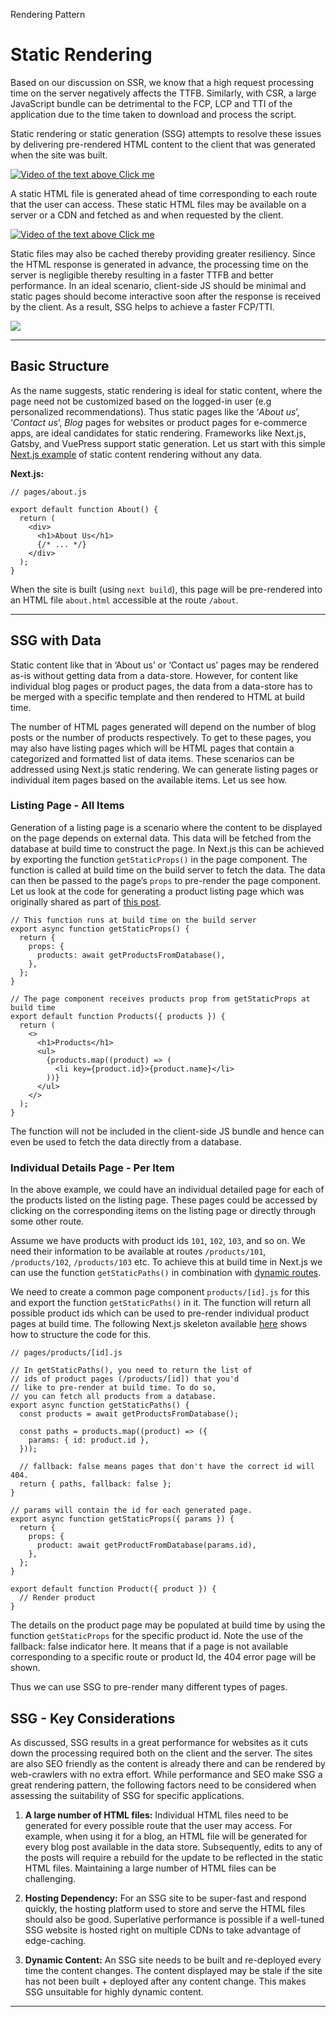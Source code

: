 Rendering Pattern

# Static Rendering

Based on our discussion on SSR, we know that a high request processing time on the server negatively affects the TTFB. Similarly, with CSR, a large JavaScript bundle can be detrimental to the FCP, LCP and TTI of the application due to the time taken to download and process the script.

Static rendering or static generation (SSG) attempts to resolve these issues by delivering pre-rendered HTML content to the client that was generated when the site was built.

[![Video of the text above Click me](https://res.cloudinary.com/ddxwdqwkr/video/upload/f_auto/v1617429548/patterns.dev/static-generation-1.jpg)](https://res.cloudinary.com/ddxwdqwkr/video/upload/f_auto/v1617429548/patterns.dev/static-generation-1.mp4)

A static HTML file is generated ahead of time corresponding to each route that the user can access. These static HTML files may be available on a server or a CDN and fetched as and when requested by the client.

[![Video of the text above Click me](https://res.cloudinary.com/ddxwdqwkr/video/upload/f_auto/v1617496085/patterns.dev/static-generation-2.jpg)](https://res.cloudinary.com/ddxwdqwkr/video/upload/f_auto/v1617496085/patterns.dev/static-generation-2.mp4)

Static files may also be cached thereby providing greater resiliency. Since the HTML response is generated in advance, the processing time on the server is negligible thereby resulting in a faster TTFB and better performance. In an ideal scenario, client-side JS should be minimal and static pages should become interactive soon after the response is received by the client. As a result, SSG helps to achieve a faster FCP/TTI.

![](https://res.cloudinary.com/ddxwdqwkr/image/upload/f_auto/v1617497570/patterns.dev/Screen_Shot_2021-04-03_at_5.52.41_PM.png)

- - -

## Basic Structure

As the name suggests, static rendering is ideal for static content, where the page need not be customized based on the logged-in user (e.g personalized recommendations). Thus static pages like the ‘_About us_’, ‘_Contact us_‘, _Blog_ pages for websites or product pages for e-commerce apps, are ideal candidates for static rendering. Frameworks like Next.js, Gatsby, and VuePress support static generation. Let us start with this simple [Next.js example](https://vercel.com/blog/nextjs-server-side-rendering-vs-static-generation#about-us-page-static-generation-without-data) of static content rendering without any data.

**Next.js:**

```
// pages/about.js

export default function About() {
  return (
    <div>
      <h1>About Us</h1>
      {/* ... */}
    </div>
  );
}
```

When the site is built (using `next build`), this page will be pre-rendered into an HTML file `about.html` accessible at the route `/about`.

- - -

## SSG with Data

Static content like that in ‘About us’ or ‘Contact us’ pages may be rendered as-is without getting data from a data-store. However, for content like individual blog pages or product pages, the data from a data-store has to be merged with a specific template and then rendered to HTML at build time.

The number of HTML pages generated will depend on the number of blog posts or the number of products respectively. To get to these pages, you may also have listing pages which will be HTML pages that contain a categorized and formatted list of data items. These scenarios can be addressed using Next.js static rendering. We can generate listing pages or individual item pages based on the available items. Let us see how.

### Listing Page - All Items

Generation of a listing page is a scenario where the content to be displayed on the page depends on external data. This data will be fetched from the database at build time to construct the page. In Next.js this can be achieved by exporting the function `getStaticProps()` in the page component. The function is called at build time on the build server to fetch the data. The data can then be passed to the page’s `props` to pre-render the page component. Let us look at the code for generating a product listing page which was originally shared as part of [this post](https://vercel.com/blog/nextjs-server-side-rendering-vs-static-generation#all-products-page-static-generation-with-data).

```
// This function runs at build time on the build server
export async function getStaticProps() {
  return {
    props: {
      products: await getProductsFromDatabase(),
    },
  };
}

// The page component receives products prop from getStaticProps at build time
export default function Products({ products }) {
  return (
    <>
      <h1>Products</h1>
      <ul>
        {products.map((product) => (
          <li key={product.id}>{product.name}</li>
        ))}
      </ul>
    </>
  );
}
```

The function will not be included in the client-side JS bundle and hence can even be used to fetch the data directly from a database.

### Individual Details Page - Per Item

In the above example, we could have an individual detailed page for each of the products listed on the listing page. These pages could be accessed by clicking on the corresponding items on the listing page or directly through some other route.

Assume we have products with product ids `101`, `102`, `103`, and so on. We need their information to be available at routes `/products/101`, `/products/102`, `/products/103` etc. To achieve this at build time in Next.js we can use the function `getStaticPaths()` in combination with [dynamic routes](https://nextjs.org/docs/routing/dynamic-routes).

We need to create a common page component `products/[id].js` for this and export the function `getStaticPaths()` in it. The function will return all possible product ids which can be used to pre-render individual product pages at build time. The following Next.js skeleton available [here](https://vercel.com/blog/nextjs-server-side-rendering-vs-static-generation#individual-product-page-static-generation-with-data) shows how to structure the code for this.

```
// pages/products/[id].js

// In getStaticPaths(), you need to return the list of
// ids of product pages (/products/[id]) that you'd
// like to pre-render at build time. To do so,
// you can fetch all products from a database.
export async function getStaticPaths() {
  const products = await getProductsFromDatabase();

  const paths = products.map((product) => ({
    params: { id: product.id },
  }));

  // fallback: false means pages that don't have the correct id will 404.
  return { paths, fallback: false };
}

// params will contain the id for each generated page.
export async function getStaticProps({ params }) {
  return {
    props: {
      product: await getProductFromDatabase(params.id),
    },
  };
}

export default function Product({ product }) {
  // Render product
}
```

The details on the product page may be populated at build time by using the function `getStaticProps` for the specific product id. Note the use of the fallback: false indicator here. It means that if a page is not available corresponding to a specific route or product Id, the 404 error page will be shown.

Thus we can use SSG to pre-render many different types of pages.

## SSG - Key Considerations

As discussed, SSG results in a great performance for websites as it cuts down the processing required both on the client and the server. The sites are also SEO friendly as the content is already there and can be rendered by web-crawlers with no extra effort. While performance and SEO make SSG a great rendering pattern, the following factors need to be considered when assessing the suitability of SSG for specific applications.

1.  **A large number of HTML files:** Individual HTML files need to be generated for every possible route that the user may access. For example, when using it for a blog, an HTML file will be generated for every blog post available in the data store. Subsequently, edits to any of the posts will require a rebuild for the update to be reflected in the static HTML files. Maintaining a large number of HTML files can be challenging.
    
2.  **Hosting Dependency:** For an SSG site to be super-fast and respond quickly, the hosting platform used to store and serve the HTML files should also be good. Superlative performance is possible if a well-tuned SSG website is hosted right on multiple CDNs to take advantage of edge-caching.
    
3.  **Dynamic Content:** An SSG site needs to be built and re-deployed every time the content changes. The content displayed may be stale if the site has not been built + deployed after any content change. This makes SSG unsuitable for highly dynamic content.
    

- - -